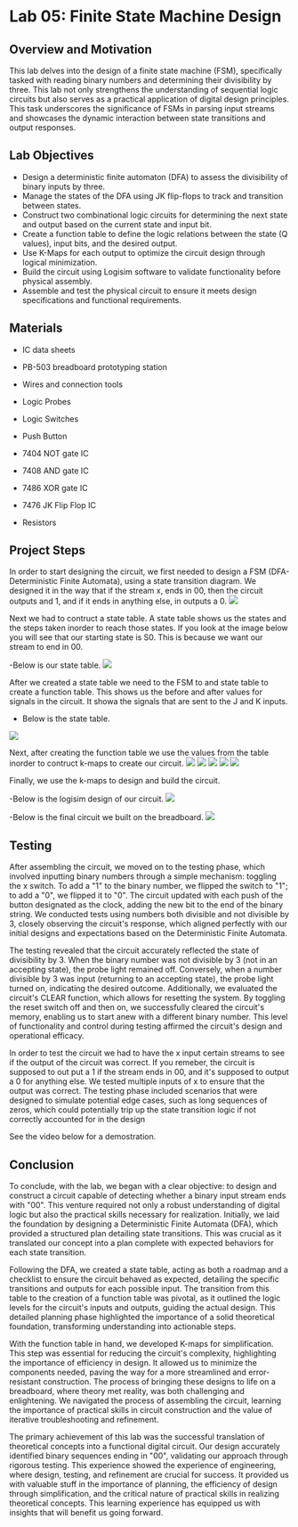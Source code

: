 # Lab 05: Finite State Machine Design

## Overview and Motivation

This lab delves into the design of a finite state machine (FSM), specifically tasked with reading binary numbers and determining their divisibility by three. This lab not only strengthens the understanding of sequential logic circuits but also serves as a practical application of digital design principles. This task underscores the significance of FSMs in parsing input streams and showcases the dynamic interaction between state transitions and output responses.

## Lab Objectives

- Design a deterministic finite automaton (DFA) to assess the divisibility of binary inputs by three.
- Manage the states of the DFA using JK flip-flops to track and transition between states.
- Construct two combinational logic circuits for determining the next state and output based on the current state and input bit.
- Create a function table to define the logic relations between the state (Q values), input bits, and the desired output.
- Use K-Maps for each output to optimize the circuit design through logical minimization.
- Build the circuit using Logisim software to validate functionality before physical assembly.
- Assemble and test the physical circuit to ensure it meets design specifications and functional requirements.

## Materials
- IC data sheets

- PB-503 breadboard prototyping station

- Wires and connection tools

- Logic Probes

- Logic Switches

- Push Button

- 7404 NOT gate IC

- 7408 AND gate IC

- 7486 XOR gate IC

- 7476 JK Flip Flop IC

- Resistors

## Project Steps
In order to start designing the circuit, we first needed to design a FSM (DFA-Deterministic Finite Automata), using a state transition diagram. We designed it in the way that if the stream x, ends in 00, then the circuit outputs and 1, and if it ends in anything else, in outputs a 0.
<img src="./assets/dfa.png" />

Next we had to contruct a state table. A state table shows us the states and the steps taken inorder to reach those states. If you look at the image below you will see that our starting state is S0. This is because we want our stream to end in 00.

-Below is our state table.
<img src="./assets/statetable.png" />

After we created a state table we need to the FSM to and state table to create a function table. This shows us the before and after values for signals in the circuit. It showa the signals that are sent to the J and K inputs. 

- Below is the state table.
<img src="./assets/fun.png" />

Next, after creating the function table we use the values from the table inorder to contruct k-maps to create our circuit.
<img src="./assets/J1.png" />
<img src="./assets/K1.png" />
<img src="./assets/J0.png" />
<img src="./assets/K0.png" />
<img src="./assets/F.png" />

Finally, we use the k-maps to design and build the circuit.

-Below is the logisim design of our circuit.
<img src="./assets/photo.png" />

-Below is the final circuit we built on the breadboard.
<img src="./assets/circuit.png" />

## Testing

After assembling the circuit, we moved on to the testing phase, which involved inputting binary numbers through a simple mechanism: toggling the x switch. To add a "1" to the binary number, we flipped the switch to "1"; to add a "0", we flipped it to "0". The circuit updated with each push of the button designated as the clock, adding the new bit to the end of the binary string. We conducted tests using numbers both divisible and not divisible by 3, closely observing the circuit's response, which aligned perfectly with our initial designs and expectations based on the Deterministic Finite Automata.

The testing revealed that the circuit accurately reflected the state of divisibility by 3. When the binary number was not divisible by 3 (not in an accepting state), the probe light remained off. Conversely, when a number divisible by 3 was input (returning to an accepting state), the probe light turned on, indicating the desired outcome. Additionally, we evaluated the circuit's CLEAR function, which allows for resetting the system. By toggling the reset switch off and then on, we successfully cleared the circuit's memory, enabling us to start anew with a different binary number. This level of functionality and control during testing affirmed the circuit's design and operational efficacy.

In order to test the circuit we had to have the x input certain streams to see if the output of the circuit was correct. If you remeber, the circuit is supposed to out put a 1 if the stream ends in 00, and it's supposed to output a 0 for anything else. We tested multiple inputs of x to ensure that the output was correct.  The testing phase included scenarios that were designed to simulate potential edge cases, such as long sequences of zeros, which could potentially trip up the state transition logic if not correctly accounted for in the design

See the video below for a demostration.


## Conclusion

To conclude, with the lab, we began with a clear objective: to design and construct a circuit capable of detecting whether a binary input stream ends with "00". This venture required not only a robust understanding of digital logic but also the practical skills necessary for realization. Initially, we laid the  foundation by designing a Deterministic Finite Automata (DFA), which provided a structured plan detailing state transitions. This was crucial as it translated our concept into a plan complete with expected behaviors for each state transition.

Following the DFA, we created a state table, acting as both a roadmap and a checklist to ensure the circuit behaved as expected, detailing the specific transitions and outputs for each possible input. The transition from this table to the creation of a function table was pivotal, as it outlined the logic levels for the circuit's inputs and outputs, guiding the actual design. This detailed planning phase highlighted the importance of a solid theoretical foundation, transforming understanding into actionable steps.

With the function table in hand, we developed K-maps for simplification. This step was essential for reducing the circuit's complexity, highlighting the importance of efficiency in design. It allowed us to minimize the components needed, paving the way for a more streamlined and error-resistant construction. The process of bringing these designs to life on a breadboard, where theory met reality, was both challenging and enlightening. We navigated the process of assembling the circuit, learning the importance of practical skills in circuit construction and the value of iterative troubleshooting and refinement.

The primary achievement of this lab was the successful translation of theoretical concepts into a functional digital circuit. Our design accurately identified binary sequences ending in "00", validating our approach through rigorous testing. This experience showed the experience of engineering, where design, testing, and refinement are crucial for success. It provided us with valuable stuff in the importance of planning, the efficiency of design through simplification, and the critical nature of practical skills in realizing theoretical concepts. This learning experience has equipped us with insights that will benefit us going forward.



